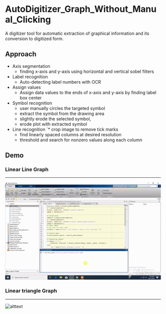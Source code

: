 # AutoDigitizer_Graph_Without_Manual_Clicking

A digitizer tool for automatic extraction of graphical information and its conversion to digitized form.

## Approach
* Axis segmentation
  * finding x-axis and y-axis using horizontal and vertical sobel filters
* Label recognition
  * Auto-detecting label numbers with OCR
* Assign values
  * Assign data values to the ends of x-axis and y-axis by finding label box center
* Symbol recognition
  * user manually circles the targeted symbol 
  * extract the symbol from the drawing area 
  * slightly erode the selected symbol, 
  * erode plot with extracted symbol
* Line recognition
 `* crop image to remove tick marks
  * find linearly spaced columns at desired resolution
  * threshold and search for nonzero values along each column




## Demo

### Linear Line Graph
---------------------------------------------------------------------------
![alttext](Demo/LinearLineGraph.gif?raw=true "LinearLineGraph")

### Linear triangle Graph
----------------------------------------------------------------------------
![alttext](Demo/LinearTriangleGraph.gif?raw=true "LinearLineGraph")
 
